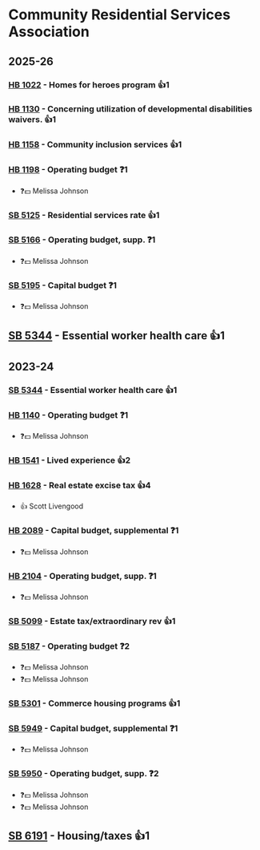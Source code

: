 # Community Residential Services Association
## 2025-26

### [HB 1022](/bill/2025-26/hb/1022/) - Homes for heroes program 👍1  

### [HB 1130](/bill/2025-26/hb/1130/) - Concerning utilization of developmental disabilities waivers. 👍1  

### [HB 1158](/bill/2025-26/hb/1158/) - Community inclusion services 👍1  

### [HB 1198](/bill/2025-26/hb/1198/) - Operating budget   ❓1
* ❓💵 Melissa Johnson

### [SB 5125](/bill/2025-26/sb/5125/) - Residential services rate 👍1  

### [SB 5166](/bill/2025-26/sb/5166/) - Operating budget, supp.   ❓1
* ❓💵 Melissa Johnson

### [SB 5195](/bill/2025-26/sb/5195/) - Capital budget   ❓1
* ❓💵 Melissa Johnson

## [SB 5344](/bill/2025-26/sb/5344/) - Essential worker health care 👍1  

## 2023-24

### [SB 5344](/bill/2023-24/sb/5344/) - Essential worker health care 👍1  

### [HB 1140](/bill/2023-24/hb/1140/) - Operating budget   ❓1
* ❓💵 Melissa Johnson

### [HB 1541](/bill/2023-24/hb/1541/) - Lived experience 👍2  

### [HB 1628](/bill/2023-24/hb/1628/) - Real estate excise tax 👍4  
* 👍 Scott Livengood

### [HB 2089](/bill/2023-24/hb/2089/) - Capital budget, supplemental   ❓1
* ❓💵 Melissa Johnson

### [HB 2104](/bill/2023-24/hb/2104/) - Operating budget, supp.   ❓1
* ❓💵 Melissa Johnson

### [SB 5099](/bill/2023-24/sb/5099/) - Estate tax/extraordinary rev 👍1  

### [SB 5187](/bill/2023-24/sb/5187/) - Operating budget   ❓2
* ❓💵 Melissa Johnson
* ❓💵 Melissa Johnson

### [SB 5301](/bill/2023-24/sb/5301/) - Commerce housing programs 👍1  

### [SB 5949](/bill/2023-24/sb/5949/) - Capital budget, supplemental   ❓1
* ❓💵 Melissa Johnson

### [SB 5950](/bill/2023-24/sb/5950/) - Operating budget, supp.   ❓2
* ❓💵 Melissa Johnson
* ❓💵 Melissa Johnson

## [SB 6191](/bill/2023-24/sb/6191/) - Housing/taxes 👍1  
